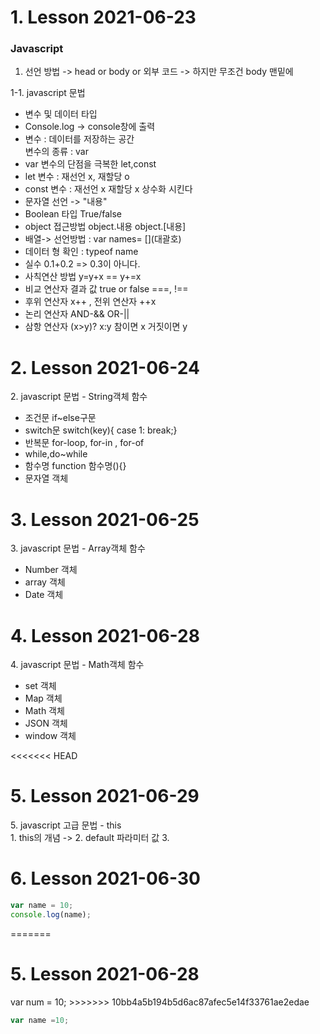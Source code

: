 <h1>1. Lesson 2021-06-23</h1>
<h3>Javascript</h3>

1. 선언 방법
   -> head or body or 외부 코드
   -> 하지만 무조건 body 맨밑에

1-1. javascript 문법

<ul>
<li>변수 및 데이터 타입</li>
<li>Console.log -> console창에 출력 </li>
<li>변수 : 데이터를 저장하는 공간<br>변수의 종류 : var </li>
<li>var 변수의 단점을 극복한 let,const</li>
<li>let 변수 : 재선언 x, 재할당 o</li>
<li>const 변수 :  재선언 x 재할당 x 상수화 시킨다 </li>
<li>문자열 선언 -> "내용"  </li>
<li>Boolean 타입  True/false </li>
<li>object 접근방법 object.내용 object.[내용] </li>
<li>배열-> 선언방법 : var names= [](대괄호)</li>
<li>데이터 형 확인 : typeof name</li>
<li>실수 0.1+0.2 => 0.3이 아니다.</li>
<li>사칙연산 방법 y=y+x == y+=x </li>
<li>비교 연산자 결과 값 true or false  ===, !== </li>
<li>후위 연산자 x++ , 전위 연산자 ++x</li>
<li>논리 연산자 AND-&& OR-||</li>
<li>삼항 연산자 (x>y)? x:y 참이면 x 거짓이면 y</li>
</ul>

<h1>2. Lesson 2021-06-24</h1>
2. javascript 문법 - String객체 함수

<ul>
<li>조건문 if~else구문</li>
<li>switch문 switch(key){ case 1: break;}</li>
<li>반복문 for-loop, for-in , for-of</li>
<li>while,do~while</li>
<li>함수명 function 함수명(){}</li>
<li>문자열 객체</li>

</ul>

<h1>3. Lesson 2021-06-25</h1>
3. javascript 문법 - Array객체 함수
<ul>

<li>Number 객체 <src="027.html"/></li>
<li>array 객체 <src="027.html"/></li>
<li>Date 객체 <src="027.html"/></li>

</ul>

<h1>4. Lesson 2021-06-28</h1>
4. javascript 문법 - Math객체 함수

<ul>
<li>set 객체 </li>
<li>Map 객체</li>
<li>Math 객체</li>
<li>JSON 객체</li>
<li>window 객체</li>
</ul>

<<<<<<< HEAD
<h1>5. Lesson 2021-06-29</h1>
<p>5. javascript 고급 문법 - this <br>
1. this의 개념 ->
2. default 파라미터 값
3. 
</p>

<h1>6. Lesson 2021-06-30</h1>

```js
var name = 10;
console.log(name);
```
=======
<h1>5. Lesson 2021-06-28</h1>
var num = 10;
>>>>>>> 10bb4a5b194b5d6ac87afec5e14f33761ae2edae


```js
var name =10;
```
